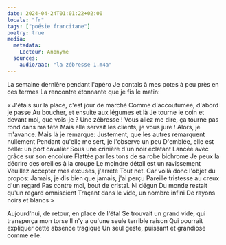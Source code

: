 ```yaml
---
date: 2024-04-24T01:01:22+02:00
locale: "fr"
tags: ["poésie francitane"]
poetry: true
media:
  metadata:
    Lecteur: Anonyme
  sources:
    audio/aac: "la zébresse 1.m4a"
---
```

La semaine dernière pendant l'apéro
Je contais à mes potes à peu près en ces termes
La rencontre étonnante que je fis le matin:

« J'étais sur la place, c'est jour de marché
Comme d'accoutumée, d'abord je passe
Au boucher, et ensuite aux légumes et là
Je tourne le coin et devant moi, que vois-je ?
Une zébresse !
Vous allez me dire, ça tourne pas rond dans ma tête
Mais elle servait les clients, je vous jure !
Alors, je m'avance. Mais là je remarque:
Justement, que les autres remarquent nullement
Pendant qu'elle me sert, je l'observe un peu
D'emblée, elle est belle: un port cavalier
Sous une crinière d'un noir éclatant
Lancée avec grâce sur son encolure
Flattée par les tons de sa robe bichrome
Je peux la décrire des oreilles à la croupe
Le moindre détail est un ravissement
Veuillez accepter mes excuses, j'arrête
Tout net. Car voilà donc l'objet du propos:
Jamais, je dis bien que jamais, j'ai perçu
Pareille tristesse au creux d'un regard
Pas contre moi, bout de cristal. Ni dégun
Du monde restait qu'un regard omniscient
Traçant dans le vide, un nombre infini
De rayons noirs et blancs »

Aujourd'hui, de retour, en place de l'étal
Se trouvait un grand vide, qui transperça mon torse
Il n'y a qu'une seule terrible raison
Qui pourrait expliquer cette absence tragique
Un seul geste, puissant et grandiose comme elle.
